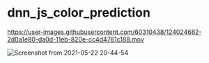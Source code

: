
# dnn_js_color_prediction

https://user-images.githubusercontent.com/60310438/124024682-2d0a1e80-da0d-11eb-820e-cc4d4761c188.mov


![Screenshot from 2021-05-22 20-44-54](https://user-images.githubusercontent.com/60310438/119231456-9fe6c680-bb3e-11eb-9f16-613c3f205087.png)

